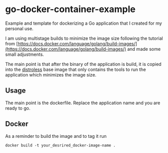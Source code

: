 # go-docker-container-example
Example and template for dockerizing a Go application that I created for my personal use.

I am using multistage builds to minimize the image size following the tutorial from [https://docs.docker.com/language/golang/build-images/](https://docs.docker.com/language/golang/build-images/) and made some small adjustments.

The main point is that after the binary of the application is build, it is copied into the [distroless](https://github.com/GoogleContainerTools/distroless) base image that only contains the tools to run the application which minimizes the image size.

## Usage

The main point is the dockerfile. Replace the application name and you are ready to go.

## Docker
As a reminder to build the image and to tag it run

```
docker build -t your_desrired_docker-image-name .
```
